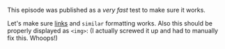 <p>This episode was published as a <em>very fast</em> test to make sure it works.</p>

<p>Let's make sure <a href="https://blog.tangentfox.com">links</a> and <code>similar</code> formatting works. Also this should be properly displayed as <code>&lt;img&gt;</code>: (I actually screwed it up and had to manually fix this. Whoops!)</p>
